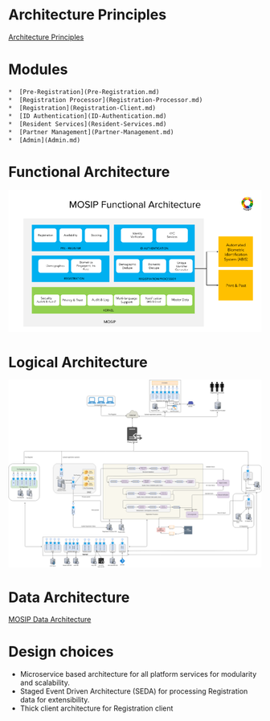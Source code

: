 # Architecture Principles
[Architecture Principles](MOSIP-Architecture-Principles.md)

# Modules

    *  [Pre-Registration](Pre-Registration.md)
    *  [Registration Processor](Registration-Processor.md)
    *  [Registration](Registration-Client.md)
    *  [ID Authentication](ID-Authentication.md)
    *  [Resident Services](Resident-Services.md)
    *  [Partner Management](Partner-Management.md)
    *  [Admin](Admin.md)

# Functional Architecture
![](_images/arch_diagrams/MOSIP_functional_architecture.png)

# Logical Architecture
![](_images/arch_diagrams/MOSIP_logical_architecture_v0.1.png)

# Data Architecture

[MOSIP Data Architecture](MOSIP-Data-Architecture.md)

# Design choices
* Microservice based architecture for all platform services for modularity and scalability.
* Staged Event Driven Architecture (SEDA) for processing Registration data for extensibility.
* Thick client architecture for Registration client

